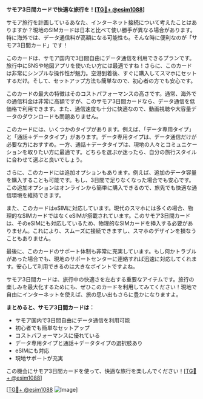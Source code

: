 **サモア3日間カードで快適な旅行を！[[TG💪+ @esim1088](https://t.me/s/esim1088)]**

サモア旅行を計画しているあなた、インターネット接続について考えたことはありますか？現地のSIMカードは日本と比べて使い勝手が異なる場合があります。特に海外では、データ通信料が高額になる可能性も。そんな時に便利なのが「サモア3日間カード」です！

このカードは、サモア国内で3日間自由にデータ通信を利用できるプランです。旅行中にSNSや地図アプリを使いたい方には最適ですね！さらに、このカードは非常にシンプルな操作性が魅力。空港到着後、すぐに購入してスマホにセットするだけ。そして、セットアップ方法も簡単なので、初心者の方でも安心です。

このカードの最大の特徴はそのコストパフォーマンスの高さです。通常、海外での通信料金は非常に高額ですが、このサモア3日間カードなら、データ通信を低価格で利用できます。また、通信速度も十分に快適なので、動画視聴や大容量データのダウンロードも問題ありません。

このカードには、いくつかのタイプがあります。例えば、「データ専用タイプ」と「通話＋データタイプ」があります。データ専用タイプは、データ通信だけが必要な方におすすめ。一方、通話＋データタイプは、現地の人々とコミュニケーションを取りたい方に最適です。どちらを選ぶか迷ったら、自分の旅行スタイルに合わせて選ぶと良いでしょう。

さらに、このカードには追加オプションもあります。例えば、追加のデータ容量を購入することも可能です。もし、3日間で足りなくなった場合でも安心です。この追加オプションはオンラインから簡単に購入できるので、旅先でも快適な通信環境を維持できます。

また、このカードはeSIMに対応しています。現代のスマホには多くの場合、物理的なSIMカードではなくeSIMが搭載されています。このサモア3日間カードは、そのeSIMにも対応しているため、物理的なSIMカードを挿入する必要がありません。これにより、スムーズに接続できますし、スマホのデザインを損なうこともありません。

最後に、このカードのサポート体制も非常に充実しています。もし何かトラブルがあった場合でも、現地のサポートセンターに連絡すれば迅速に対応してくれます。安心して利用できるのは大きなポイントですよね。

サモア3日間カードは、旅行中の快適さを左右する重要なアイテムです。旅行の楽しみを最大化するためにも、ぜひこのカードを利用してみてください！現地で自由にインターネットを使えば、旅の思い出もさらに豊かになりますよ。

**まとめると、サモア3日間カードは：**
- サモア国内で3日間自由にデータ通信を利用可能
- 初心者でも簡単なセットアップ
- コストパフォーマンスに優れている
- データ専用タイプと通話＋データタイプの選択肢あり
- eSIMにも対応
- 現地サポートが充実

この機会にサモア3日間カードを使って、快適な旅行を楽しんでください！[[TG💪+ @esim1088](https://t.me/s/esim1088)]

[[TG💪+ @esim1088](https://t.me/s/esim1088) ![Image](https://i.postimg.cc/Y0z9fWf4/image.png)]